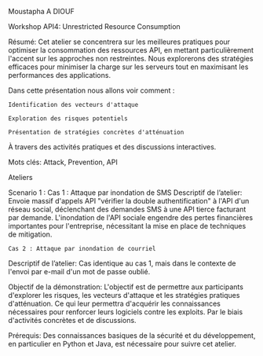 Moustapha A DIOUF

Workshop API4: Unrestricted Resource Consumption

Résumé: Cet atelier se concentrera sur les meilleures pratiques pour optimiser la consommation des ressources API, en mettant particulièrement l'accent sur les approches non restreintes. 
Nous explorerons des stratégies efficaces pour minimiser la charge sur les serveurs tout en maximisant les performances des applications.

Dans cette présentation nous allons voir comment : 

    Identification des vecteurs d'attaque 

    Exploration des risques potentiels

    Présentation de stratégies concrètes d'atténuation

À travers des activités pratiques et des discussions interactives. 

Mots clés: Attack, Prevention, API

Ateliers 

Scenario 1 :
    Cas 1 : Attaque par inondation de SMS 
Descriptif de l’atelier: Envoie massif d'appels API "vérifier la double authentification" à l'API d'un réseau social, déclenchant des demandes SMS à une API tierce facturant par demande. 
L'inondation de l'API sociale engendre des pertes financières importantes pour l'entreprise, nécessitant la mise en place de techniques de mitigation.

    Cas 2 : Attaque par inondation de courriel
Descriptif de l’atelier: Cas identique au cas 1, mais dans le contexte de l'envoi par e-mail d'un mot de passe oublié.

Objectif de la démonstration: L'objectif est de permettre aux participants d'explorer les risques, les vecteurs d'attaque et les stratégies pratiques d'atténuation. 
Ce qui leur permettra d'acquérir les connaissances nécessaires pour renforcer leurs logiciels contre les exploits. Par le biais d'activités concrètes et de discussions. 

Prérequis: Des connaissances basiques de la sécurité et du développement, en particulier en Python et Java, est nécessaire pour suivre cet atelier.